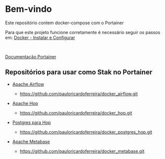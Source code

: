 # Bem-vindo

Este repositório contem docker-compose com o Portainer

Para que este projeto funcione corretamente é necessário seguir os passos em: [Docker - Instalar e Configurar](https://github.com/pauloricardoferreira/docker_instalar_configurar)

<br>

[Documentação Portainer](https://www.portainer.io/)


## Repositórios para usar como Stak no Portainer

* [Apache Airflow](https://github.com/pauloricardoferreira/docker_airflow)
  * https://github.com/pauloricardoferreira/docker_airflow.git

* [Apache Hop](https://github.com/pauloricardoferreira/docker_hop)
  * https://github.com/pauloricardoferreira/docker_hop.git
  
* [Postgres para Hop](https://github.com/pauloricardoferreira/docker_postgres_hop)
  * https://github.com/pauloricardoferreira/docker_postgres_hop.git

* [Apache Metabase](https://github.com/pauloricardoferreira/docker_metabase)
  * https://github.com/pauloricardoferreira/docker_metabase.git
